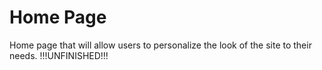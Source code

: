 # Home Page

Home page that will allow users to personalize the look of the site to their needs.
!!!UNFINISHED!!!
